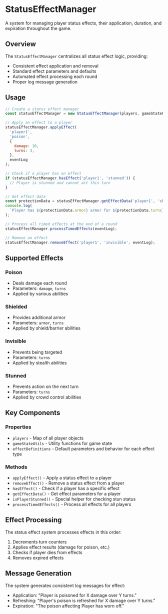 # StatusEffectManager

A system for managing player status effects, their application, duration, and expiration throughout the game.

## Overview

The `StatusEffectManager` centralizes all status effect logic, providing:

- Consistent effect application and removal
- Standard effect parameters and defaults
- Automated effect processing each round
- Proper log message generation

## Usage

```javascript
// Create a status effect manager
const statusEffectManager = new StatusEffectManager(players, gameStateUtils);

// Apply an effect to a player
statusEffectManager.applyEffect(
  'player1',
  'poison',
  {
    damage: 10,
    turns: 3,
  },
  eventLog
);

// Check if a player has an effect
if (statusEffectManager.hasEffect('player1', 'stunned')) {
  // Player is stunned and cannot act this turn
}

// Get effect data
const protectionData = statusEffectManager.getEffectData('player1', 'shielded');
console.log(
  `Player has ${protectionData.armor} armor for ${protectionData.turns} turns`
);

// Process all timed effects at the end of a round
statusEffectManager.processTimedEffects(eventLog);

// Remove an effect
statusEffectManager.removeEffect('player1', 'invisible', eventLog);
```

## Supported Effects

### Poison

- Deals damage each round
- Parameters: `damage`, `turns`
- Applied by various abilities

### Shielded

- Provides additional armor
- Parameters: `armor`, `turns`
- Applied by shield/barrier abilities

### Invisible

- Prevents being targeted
- Parameters: `turns`
- Applied by stealth abilities

### Stunned

- Prevents action on the next turn
- Parameters: `turns`
- Applied by crowd control abilities

## Key Components

### Properties

- `players` - Map of all player objects
- `gameStateUtils` - Utility functions for game state
- `effectDefinitions` - Default parameters and behavior for each effect type

### Methods

- `applyEffect()` - Apply a status effect to a player
- `removeEffect()` - Remove a status effect from a player
- `hasEffect()` - Check if a player has a specific effect
- `getEffectData()` - Get effect parameters for a player
- `isPlayerStunned()` - Special helper for checking stun status
- `processTimedEffects()` - Process all effects for all players

## Effect Processing

The status effect system processes effects in this order:

1. Decrements turn counters
2. Applies effect results (damage for poison, etc.)
3. Checks if player dies from effects
4. Removes expired effects

## Message Generation

The system generates consistent log messages for effect:

- Application: "Player is poisoned for X damage over Y turns."
- Refreshing: "Player's poison is refreshed for X damage over Y turns."
- Expiration: "The poison affecting Player has worn off."
